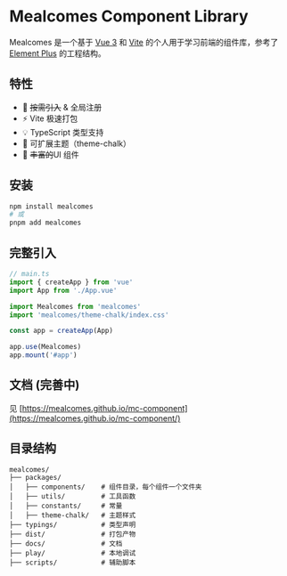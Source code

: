 # Mealcomes Component Library

Mealcomes 是一个基于 [Vue 3](https://vuejs.org/) 和 [Vite](https://vitejs.dev/) 的个人用于学习前端的组件库，参考了 [Element Plus](https://element-plus.org/) 的工程结构。

## 特性

-   🌈 ~~按需引入~~ & 全局注册
-   ⚡️ Vite 极速打包
-   💡 TypeScript 类型支持
-   🎨 可扩展主题（theme-chalk）
-   🧩 ~~丰富的~~UI 组件

## 安装

```bash
npm install mealcomes
# 或
pnpm add mealcomes
```

## 完整引入

``` ts
// main.ts
import { createApp } from 'vue'
import App from './App.vue'

import Mealcomes from 'mealcomes'
import 'mealcomes/theme-chalk/index.css'

const app = createApp(App)

app.use(Mealcomes)
app.mount('#app')
```

## 文档 (完善中)

见 [https://mealcomes.github.io/mc-component](https://mealcomes.github.io/mc-component/)

## 目录结构

```
mealcomes/
├── packages/
│   ├── components/    # 组件目录，每个组件一个文件夹
│   ├── utils/         # 工具函数
│   ├── constants/     # 常量
│   ├── theme-chalk/   # 主题样式
├── typings/           # 类型声明
├── dist/              # 打包产物
├── docs/              # 文档
├── play/              # 本地调试
├── scripts/           # 辅助脚本
```
